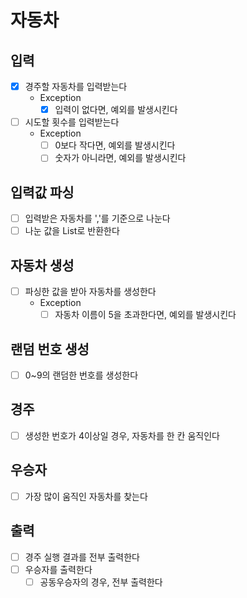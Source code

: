 # 자동차

## 입력
- [x] 경주할 자동차를 입력받는다
  - Exception
    - [x] 입력이 없다면, 예외를 발생시킨다
    
- [ ] 시도할 횟수를 입력받는다
  - Exception
    - [ ] 0보다 작다면, 예외를 발생시킨다
    - [ ] 숫자가 아니라면, 예외를 발생시킨다
  
## 입력값 파싱
- [ ] 입력받은 자동차를 ','를 기준으로 나눈다
- [ ] 나눈 값을 List로 반환한다

## 자동차 생성
- [ ] 파싱한 값을 받아 자동차를 생성한다
  - Exception
    - [ ] 자동차 이름이 5을 초과한다면, 예외를 발생시킨다

## 랜덤 번호 생성
- [ ] 0~9의 랜덤한 번호를 생성한다

## 경주
- [ ] 생성한 번호가 4이상일 경우, 자동차를 한 칸 움직인다

## 우승자
- [ ] 가장 많이 움직인 자동차를 찾는다

## 출력
- [ ] 경주 실행 결과를 전부 출력한다
- [ ] 우승자를 출력한다
  - [ ] 공동우승자의 경우, 전부 출력한다